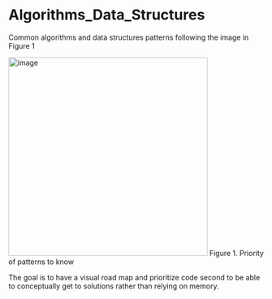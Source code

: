 # Algorithms_Data_Structures
Common algorithms and data structures patterns following the image in Figure 1

<img width="392" alt="image" src="https://user-images.githubusercontent.com/104261994/175463127-4ae7ab63-425c-4a38-9001-36623b9fb2b7.png">
Figure 1. Priority of patterns to know


The goal is to have a visual road map and prioritize code second to be able to conceptually get to solutions rather than relying on memory.
